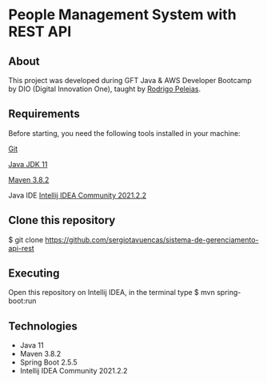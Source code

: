 # People Management System with REST API


## About
This project was developed during GFT Java & AWS Developer Bootcamp by DIO (Digital Innovation One), taught by [Rodrigo Peleias](https://github.com/rpeleias).


## Requirements
Before starting, you need the following tools installed in your machine:

[Git](https://git-scm.com)

[Java JDK 11](https://www.oracle.com/java/technologies/downloads/#java11)

[Maven 3.8.2](https://maven.apache.org/download.cgi)

Java IDE [Intellij IDEA Community 2021.2.2](https://www.jetbrains.com/idea/download/#section=windows)


## Clone this repository
$ git clone <https://github.com/sergiotavuencas/sistema-de-gerenciamento-api-rest>


## Executing
Open this repository on Intellij IDEA, in the terminal type $ mvn spring-boot:run


## Technologies
* Java 11
* Maven 3.8.2
* Spring Boot 2.5.5
* Intellij IDEA Community 2021.2.2
